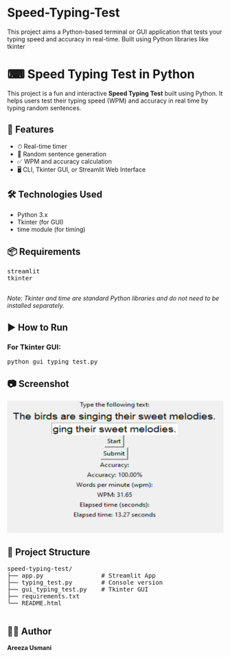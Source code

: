 # Speed-Typing-Test
This project aims a Python-based terminal or GUI application that tests your typing speed and accuracy in real-time. Built using Python libraries like tkinter
<html>
<body>
<h1>⌨ Speed Typing Test in Python</h1>

  <p>
    This project is a fun and interactive <strong>Speed Typing Test</strong> built using Python. It helps users test their typing speed (WPM) and accuracy in real time by typing random sentences.
  </p>

  <h2>🚀 Features</h2>
  <ul>
    <li>⏱ Real-time timer</li>
    <li>🧠 Random sentence generation</li>
    <li>✅ WPM and accuracy calculation</li>
    <li>🖥 CLI, Tkinter GUI, or Streamlit Web Interface</li>
  </ul>

  <h2>🛠 Technologies Used</h2>
  <ul>
    <li>Python 3.x</li>
    <li>Tkinter (for GUI)</li>
    <li>time module (for timing)</li>
  </ul>

  <h2>📦 Requirements</h2>
  <pre>
streamlit
tkinter
  </pre>

  <p><em>Note: Tkinter and time are standard Python libraries and do not need to be installed separately.</em></p>

  <h2>▶ How to Run</h2>

  <h3>For Tkinter GUI:</h3>
  <pre>python gui_typing_test.py</pre>

  <h2>📷 Screenshot</h2>
  <img src="out.png" alt="Typing Test Screenshot">

  <h2>📁 Project Structure</h2>
  <pre>
speed-typing-test/
├── app.py                # Streamlit App
├── typing_test.py        # Console version
├── gui_typing_test.py    # Tkinter GUI
├── requirements.txt
└── README.html
  </pre>

  <h2>👩‍💻 Author</h2>
  <p><strong>Areeza Usmani</strong><br>
  </p>

</body>
</html>
